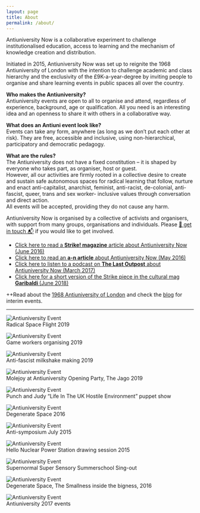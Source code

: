 ```yaml
---
layout: page
title: About
permalink: /about/
---
```


<span class="anti">Antiuniversity Now</span> is a collaborative experiment to challenge institutionalised education, access to learning and the mechanism of knowledge creation and distribution.

Initiated in 2015, <span class="anti">Antiuniversity Now</span> was set up to reignite the 1968 Antiuniversity of London with the intention to challenge academic and class hierarchy and the exclusivity of the £9K-a-year-degree by inviting people to organise and share learning events in public spaces all over the country.

**Who makes the Antiuniversity?**<br/>
Antiuniversity events are open to all to organise and attend, regardless of experience, background, age or qualification. All you need is an interesting idea and an openness to share it with others in a collaborative way.

**What does an Antiuni event look like?**<br/>
Events can take any form, anywhere (as long as we don’t put each other at risk). They are free, accessible and inclusive, using non-hierarchical, participatory and democratic pedagogy.

**What are the rules?**<br/>
The Antiuniversity does not have a fixed constitution – it is shaped by everyone who takes part, as organiser, host or guest.<br/>
However, all our activities are firmly rooted in a collective desire to create and sustain safe autonomous spaces for radical learning that follow, nurture and enact anti-capitalist, anarchist, feminist, anti-racist, de-colonial, anti-fascist, queer, trans and sex worker- inclusive values through conversation and direct action.<br/>
All events will be accepted, providing they do not cause any harm.<br/>

<span class="anti">Antiuniversity Now</span> is organised by a collective of activists and organisers, with support from many groups, organisations and individuals. Please <a href="/contact">📮 get in touch 📬</a> if you would like to get involved.

- <a href="http://strikemag.org/antiuniversity-now/" target="_blank">Click here to read a <b>Strike! magazine</b> article about Antiuniversity Now (June 2016)</a>
- <a href="https://www.a-n.co.uk/news/antiuniversity-now-festival-the-idea-is-that-knowledge-is-created-and-shared-by-people?platform=hootsuite" target="_blank" target="_blank">Click here to read an <b>a-n article</b> about Antiuniversity Now (May 2016)</a>
- <a href="https://soundcloud.com/thelastoutpost1/15-the-anti-university-emma?utm_source=soundcloud&utm_campaign=share&utm_medium=twitter" target="_blank">Click here to listen to a podcast on <b>The Last Outpost</b> about Antiuniversity Now (March 2017)</a>
- <a href="http://www.theindependentproject.it/garibaldi-journal/antiuniversity-now-radical-learning-as-direct-action/" target="_blank">Click here for a short version of the Strike piece in the cultural mag <b>Garibaldi </b>(June 2018) </a>

++Read about the <a href="/history">1968 Antiuniversity of London</a> and check the <a href="/blog">blog</a> for interim events.

<hr class="dotted">

![Antiuniversity Event](/assets/images/about/about-event-11.png)<br /><span class="caption">Radical Space Flight 2019</span>

![Antiuniversity Event](/assets/images/about/about-event-1.jpg)<br /><span class="caption">Game workers organising 2019</span>

![Antiuniversity Event](/assets/images/about/about-event-3.jpg)<br /><span class="caption">Anti-fascist milkshake making 2019</span>

![Antiuniversity Event](/assets/images/about/about-event-4.jpg)<br /><span class="caption">Molejoy at Antiuniversity Opening Party, The Jago 2019</span>

![Antiuniversity Event](/assets/images/about/about-event-2.jpg)<br /><span class="caption">Punch and Judy “Life In The UK Hostile Environment” puppet show</span>

![Antiuniversity Event](/assets/images/about/about-event-10.png)<br /><span class="caption">Degenerate Space 2016</span>

![Antiuniversity Event](/assets/images/about/about-event-5.png)<br /><span class="caption">Anti-symposium July 2015</span>

![Antiuniversity Event](/assets/images/about/about-event-6.png)<br /><span class="caption">Hello Nuclear Power Station drawing session 2015</span>

![Antiuniversity Event](/assets/images/about/about-event-7.png)<br /><span class="caption">Supernormal Super Sensory Summerschool Sing-out</span>

![Antiuniversity Event](/assets/images/about/about-event-8.png)<br /><span class="caption">Degenerate Space, The Smallness inside the bigness, 2016</span>

![Antiuniversity Event](/assets/images/about/about-event-9.png)<br /><span class="caption">Antiuniversity 2017 events</span>
